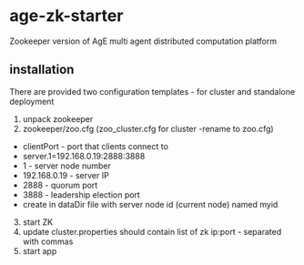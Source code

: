 # age-zk-starter

Zookeeper version of AgE multi agent distributed computation platform

## installation 

There are provided two configuration templates - for cluster and standalone deployment


1. unpack zookeeper
2. zookeeper/zoo.cfg (zoo_cluster.cfg for cluster -rename to zoo.cfg)
  - clientPort - port that clients connect to
  - server.1=192.168.0.19:2888:3888
  - 1 - server node number
  - 192.168.0.19 - server IP
  - 2888 - quorum port
  - 3888 - leadership election port
  - create in dataDir file with server node id (current node) named myid
3. start ZK
4. update cluster.properties should contain list of zk ip:port - separated with commas
5. start app
